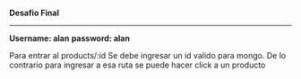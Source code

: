 **Desafio Final**

**********************************
**Username: alan**
**password: alan**

Para entrar al products/:id
Se debe ingresar un id valido para mongo.
De lo contrario para ingresar a esa ruta se puede hacer click a un producto

